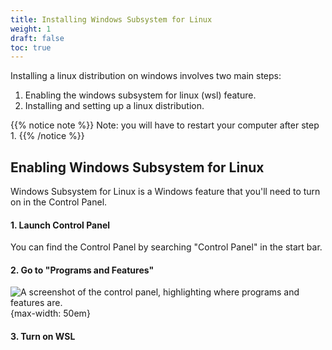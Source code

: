 ```yaml
---
title: Installing Windows Subsystem for Linux
weight: 1
draft: false
toc: true
---
```


Installing a linux distribution on windows involves two main steps:

1. Enabling the windows subsystem for linux (wsl) feature.
2. Installing and setting up a linux distribution.

{{% notice note %}}
Note: you will have to restart your computer after step 1.
{{% /notice %}}

## Enabling Windows Subsystem for Linux

Windows Subsystem for Linux is a Windows feature that you'll need to turn on in the Control Panel.

#### 1. Launch Control Panel

You can find the Control Panel by searching "Control Panel" in the start bar.

#### 2. Go to "Programs and Features"


<!-- I don't know why, but I have to link the imgage up a level -->
![A screenshot of the control panel, highlighting where programs and features are.](../control_panel.png) {max-width: 50em}

#### 3. Turn on WSL




